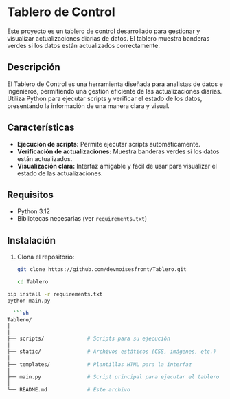 # Tablero de Control

Este proyecto es un tablero de control desarrollado para gestionar y visualizar actualizaciones diarias de datos. El tablero muestra banderas verdes si los datos están actualizados correctamente.

## Descripción

El Tablero de Control es una herramienta diseñada para analistas de datos e ingenieros, permitiendo una gestión eficiente de las actualizaciones diarias. Utiliza Python para ejecutar scripts y verificar el estado de los datos, presentando la información de una manera clara y visual.

## Características

- **Ejecución de scripts:** Permite ejecutar scripts automáticamente.
- **Verificación de actualizaciones:** Muestra banderas verdes si los datos están actualizados.
- **Visualización clara:** Interfaz amigable y fácil de usar para visualizar el estado de las actualizaciones.

## Requisitos

- Python 3.12
- Bibliotecas necesarias (ver `requirements.txt`)

## Instalación

1. Clona el repositorio:
   ```sh
   git clone https://github.com/devmoisesfront/Tablero.git

   cd Tablero

 ```sh
pip install -r requirements.txt
python main.py

   ```sh
Tablero/
│
│
├── scripts/              # Scripts para su ejecución 
│
├── static/               # Archivos estáticos (CSS, imágenes, etc.)
│
├── templates/            # Plantillas HTML para la interfaz
│
├── main.py               # Script principal para ejecutar el tablero
│
└── README.md             # Este archivo

